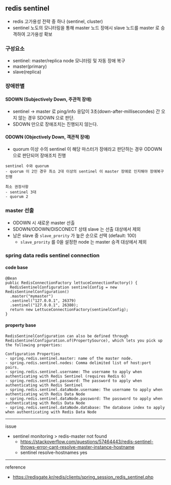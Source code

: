 ## redis sentinel
- redis 고가용성 전략 중 하나 (sentinel, cluster)
- sentinel 노도의 모니터링을 통해 master 노드 장애시 slave 노드를 master 로 승격하여 고가용성 확보

### 구성요소
- sentinel: master/replica node 모니터링 및 자동 장애 복구
- master(primary)
- slave(replica)

### 장애판별

#### SDOWN (Subjectively Down, 주관적 장애)
- sentinel -> master 로 ping/info 응답이 3초(down-after-millisecondes) 간 오지 않는 경우 SDOWN 으로 판단.
- SDOWN 만으로 장애조치는 진행되지 않는다.

#### ODOWN (Objectively Down, 객관적 장애)
  - quorum 이상 수의 sentinel 이 해당 마스터가 장애라고 판단하는 경우 ODOWN으로 판단되어 장애조치 진행

```
sentinel 수와 quorum
- quorum 이 2인 경우 최소 2대 이상의 sentinel 이 master 장애로 인지해야 장애복구 진행

최소 권장사항
- sentinel 3대
- quorum 2
```

### master 선출
- ODOWN 시 새로운 master 선출
- SDOWN/ODOWN/DISCONECT 상태 slave 는 선출 대상에서 제외
- 남은 slave 중 `slave_prority` 가 높은 순으로 선택 (default: 100)
  - `slave_prority` 를 0을 설정한 node 는 master 승격 대상에서 제외

### spring data redis sentinel connection

#### code base

```
@Bean
public RedisConnectionFactory lettuceConnectionFactory() {
  RedisSentinelConfiguration sentinelConfig = new RedisSentinelConfiguration()
  .master("mymaster")
  .sentinel("127.0.0.1", 26379)
  .sentinel("127.0.0.1", 26380);
  return new LettuceConnectionFactory(sentinelConfig);
}

```

#### property base

```
RedisSentinelConfiguration can also be defined through RedisSentinelConfiguration.of(PropertySource), which lets you pick up the following properties:

Configuration Properties
- spring.redis.sentinel.master: name of the master node.
- spring.redis.sentinel.nodes: Comma delimited list of host:port pairs.
- spring.redis.sentinel.username: The username to apply when authenticating with Redis Sentinel (requires Redis 6)
- spring.redis.sentinel.password: The password to apply when authenticating with Redis Sentinel
- spring.redis.sentinel.dataNode.username: The username to apply when authenticating with Redis Data Node
- spring.redis.sentinel.dataNode.password: The password to apply when authenticating with Redis Data Node
- spring.redis.sentinel.dataNode.database: The database index to apply when authenticating with Redis Data Node
```

----

issue
- sentinel monitoring > redis-master not found
  - https://stackoverflow.com/questions/57464443/redis-sentinel-throws-error-cant-resolve-master-instance-hostname
  - sentinel resolve-hostnames yes

---

reference
- https://redisgate.kr/redis/clients/spring_session_redis_sentinel.php